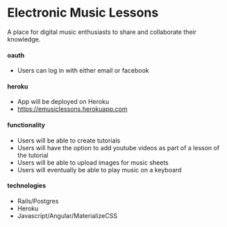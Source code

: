 # Electronic Music Lessons

A place for digital music enthusiasts to share and collaborate their knowledge.

#### oauth
- Users can log in with either email or facebook

#### heroku
- App will be deployed on Heroku
- https://emusiclessons.herokuapp.com

#### functionality
- Users will be able to create tutorials
- Users will have the option to add youtube videos as part of a lesson of the tutorial
- Users will be able to upload images for music sheets
- Users will eventually be able to play music on a keyboard

#### technologies
- Rails/Postgres
- Heroku
- Javascript/Angular/MaterializeCSS